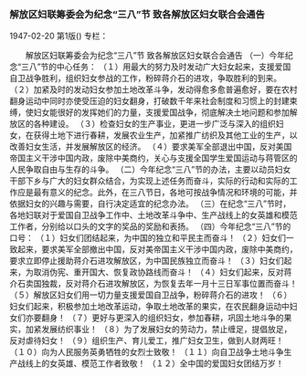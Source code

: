 ### 解放区妇联筹委会为纪念“三八”节  致各解放区妇女联合会通告

1947-02-20
第1版()
专栏：

　　解放区妇联筹委会为纪念“三八”节
    致各解放区妇女联合会通告
    （一）今年纪念“三八”节的中心任务：
    （１）用最大的努力及时发动广大妇女起来，支援爱国自卫战争胜利，组织妇女参战的工作，粉碎蒋介石的进攻，争取胜利的到来。
    （２）加紧及时的发动妇女参加土地改革斗争，发动得愈多愈普遍愈好，要在农村翻身运动中同时亦使受压迫的妇女翻身，打破数千年来社会制度和习惯上的封建束缚，使妇女能很好的发挥她们的力量，支援爱国战争，彻底解决土地问题和参加解放区的各种建设。
    （３）检查妇女的生产事业，更进一步广泛与深入的组织妇女，在获得土地下进行春耕，发展农业生产，加紧推广纺织及其他工业的生产，以改善妇女生活，并发展解放区的经济。
    （４）要求美军全部退出中国，反对美国帝国主义干涉中国内政，废除中美商约，关心与支援全国学生爱国运动与蒋管区的人民争取自由与生存的斗争。
    （二）今年纪念“三八”节的办法，主要以动员妇女干部下乡与广大的妇女群众结合，为实现上述任务而奋斗，实际的行动和实际的工作应是最有意义的纪念。此外，在三八节日，各地可按战争情况和环境的可能，并依据妇女的兴趣与需要，自行决定适宜的纪念办法。
    （三）在纪念“三八”节时，各地妇联对于爱国自卫战争工作中、土地改革斗争中、生产战线上的女英雄和模范工作者，分别给以口头的文字的奖品的奖励和表扬。
    （四）今年纪念“三八”节的口号：
    （１）妇女们团结起来，为中国的独立和平民主而奋斗！
    （２）妇女们一致起来，要求美军全部撤出中国，反对美帝国主义干涉中国内政，废除中美商约，要求立即停止援助蒋介石进攻解放区，为中国民族独立而奋斗！
    （３）妇女们起来，为取消伪宪、重开国大、恢复政协路线而奋斗！
    （４）妇女们起来，反对蒋介石卖国独裁，反对蒋介石进攻解放区，为恢复去年一月十三日军事位置而奋斗！
    （５）解放区妇女们用一切力量支援爱国自卫战争，粉碎蒋介石的进攻！
    （６）妇女们起来，积极参加土地改革运动，争取土地改革的果实，在农民翻身运动中妇女们亦要翻身！
    （７）更好与更深入的组织妇女，参加春耕，巩固土地斗争的果实，加紧发展纺织事业！
    （８）为了发展妇女的劳动力，禁止缠足，提倡放足，反对虐待妇女！
    （９）组织生产、育儿爱工，推广妇女卫生，做到人财两旺！
    （１０）向为人民服务英勇牺牲的女烈士致敬！
    （１１）向自卫战争土地斗争生产战线上的女英雄、模范工作者致敬！
    （１２）全中国的爱国妇女团结万岁！
